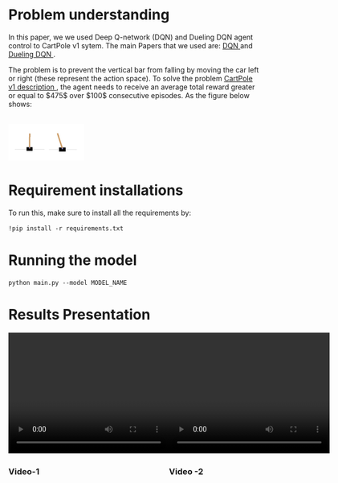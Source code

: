
<h1> Problem understanding</h1>


<p> In this paper, we we used Deep Q-network (DQN) and Dueling DQN agent control to CartPole v1 sytem. The main Papers that we used are: <a href='https://arxiv.org/pdf/1312.5602.pdf'>DQN </a> and <a href='https://arxiv.org/pdf/1511.06581.pdf'>Dueling DQN </a> . </p>

<p> The problem is to prevent the vertical bar from falling by moving the car left or right (these represent the action space). To solve the problem <a href="https://arxiv.org/pdf/2012.07723.pdf"> CartPole v1 description </a>, the agent needs to receive an average total reward greater or equal to $475$ over $100$ consecutive episodes. As the figure below shows: </p><br/>
<img src= 'Game.jpeg' height= 30% width= 30%>

<h1> Requirement installations</h1>
To run this, make sure to install all the requirements by:

```
!pip install -r requirements.txt
```

<h1> Running the model</h1>

```
python main.py --model MODEL_NAME
```

<h1> Results Presentation</h1>
<div style="display:flex"> 
<div>
    <video width="320" height="240" controls>
    <source src="./clip_2.mp4" type="video/mp4">
    Your browser does not support the video tag.
    </video>
    <h3>Video-1</h3>
</div>
<div>
    <video width="320" height="240" controls>
        <source src="./clip_2.mp4" type="video/mp4">
        Your browser does not support the video tag.
    </video>
    <h3>Video -2 </h3>
</div>
</div>



